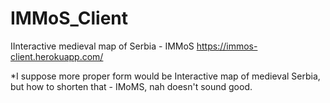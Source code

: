 # IMMoS_Client

IInteractive medieval map of Serbia - IMMoS https://immos-client.herokuapp.com/

*I suppose more proper form would be Interactive map of medieval Serbia, but how to shorten that - IMoMS, nah doesn't sound good.
